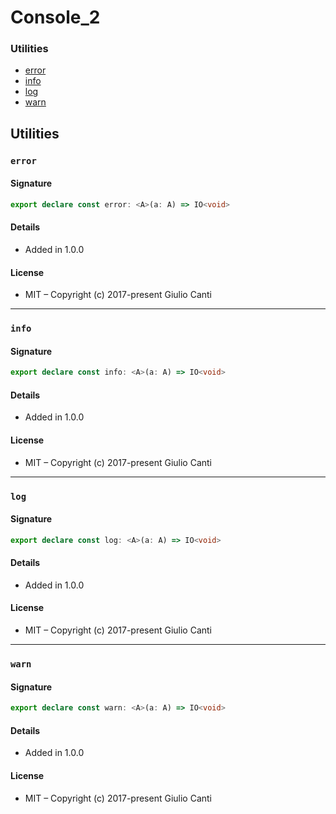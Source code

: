 
# Console_2







### Utilities

* [error](#error)
* [info](#info)
* [log](#log)
* [warn](#warn)

## Utilities


### `error`




#### Signature

```typescript
export declare const error: <A>(a: A) => IO<void>
```

#### Details

* Added in 1.0.0


#### License

* MIT – Copyright (c) 2017-present Giulio Canti

---


### `info`




#### Signature

```typescript
export declare const info: <A>(a: A) => IO<void>
```

#### Details

* Added in 1.0.0


#### License

* MIT – Copyright (c) 2017-present Giulio Canti

---


### `log`




#### Signature

```typescript
export declare const log: <A>(a: A) => IO<void>
```

#### Details

* Added in 1.0.0


#### License

* MIT – Copyright (c) 2017-present Giulio Canti

---


### `warn`




#### Signature

```typescript
export declare const warn: <A>(a: A) => IO<void>
```

#### Details

* Added in 1.0.0


#### License

* MIT – Copyright (c) 2017-present Giulio Canti